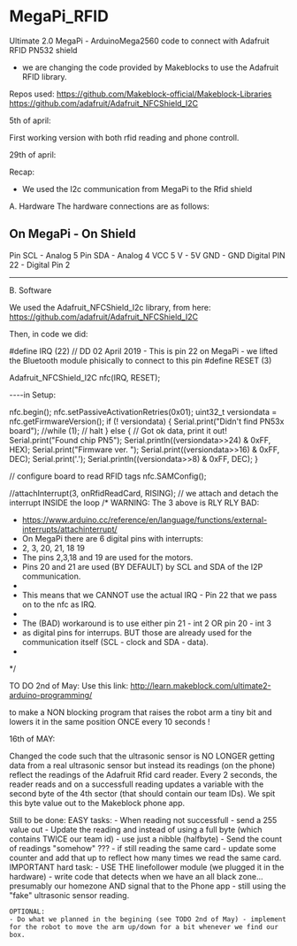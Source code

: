 # MegaPi_RFID
Ultimate 2.0 MegaPi - ArduinoMega2560 code to connect with Adafruit RFID PN532 shield


- we are changing the code provided by Makeblocks to use the Adafruit RFID library.


Repos used: 
https://github.com/Makeblock-official/Makeblock-Libraries 
https://github.com/adafruit/Adafruit_NFCShield_I2C


5th of april:

First working version with both rfid reading and phone controll.


29th of april:

Recap:

- We used the I2c communication from MegaPi to the Rfid shield

A. Hardware
The hardware connections are as follows:

On MegaPi                       - On Shield
-------------------------------------------
Pin SCL				- Analog 5
Pin SDA				- Analog 4
VCC 5 V				- 5V
GND				- GND
Digital PIN 22			- Digital Pin 2

---------------------------------------------------


B. Software

We used the Adafruit_NFCShield_I2c library, from here:
	https://github.com/adafruit/Adafruit_NFCShield_I2C 


Then, in code we did:

#define IRQ   (22) // DD 02 April 2019 - This is pin 22 on MegaPi - we lifted the Bluetooth module phisically to connect to this pin 
#define RESET (3)


Adafruit_NFCShield_I2C nfc(IRQ, RESET);

----in Setup:


  nfc.begin();
  nfc.setPassiveActivationRetries(0x01);
  uint32_t versiondata = nfc.getFirmwareVersion();
  if (! versiondata) {
    Serial.print("Didn't find PN53x board");
    //while (1); // halt
  }
  else
  {
  // Got ok data, print it out!
    Serial.print("Found chip PN5"); Serial.println((versiondata>>24) & 0xFF, HEX); 
    Serial.print("Firmware ver. "); Serial.print((versiondata>>16) & 0xFF, DEC); 
    Serial.print('.'); Serial.println((versiondata>>8) & 0xFF, DEC);
  }
    
  // configure board to read RFID tags
  nfc.SAMConfig();

  //attachInterrupt(3, onRfidReadCard, RISING); // we attach and detach the interrupt INSIDE the loop
  /* 
	WARNING:
	The 3 above is RLY RLY BAD:
   *  https://www.arduino.cc/reference/en/language/functions/external-interrupts/attachinterrupt/
   *  On MegaPi there are 6 digital pins with interrupts:
   *  2, 3, 20, 21, 18 19
   *  The pins 2,3,18 and 19 are used for the motors.
   *  Pins 20 and 21 are used (BY DEFAULT) by SCL and SDA of the I2P communication.
   *  
   *  This means that we CANNOT use the actual IRQ - Pin 22 that we pass on to the nfc as IRQ.
   *  
   *  The (BAD) workaround is to use either pin 21 - int 2 OR pin 20 - int 3
   *  as digital pins for interrups. BUT those are already used for the communication itself (SCL - clock and SDA - data).
   *  
  */


TO DO 2nd of May:
Use this link: 
http://learn.makeblock.com/ultimate2-arduino-programming/ 

to make a NON blocking program that raises the robot arm a tiny bit and lowers it in the same position ONCE every 10 seconds !


16th of MAY:

Changed the code such that the ultrasonic sensor is NO LONGER getting data from a real ultrasonic sensor but instead its readings (on the phone) 
reflect the readings of the Adafruit Rfid card reader.
Every 2 seconds, the reader reads and on a successfull reading updates a variable with the second byte of the 4th sector 
(that should contain our team IDs). We spit this byte value out to the Makeblock phone app.

Still to be done: 
	EASY tasks:
	- When reading not successfull - send a 255 value out
	- Update the reading and instead of using a full byte (which contains TWICE our team id) - use just a nibble (halfbyte)
	- Send the count of readings "somehow" ??? - if still reading the same card - update some counter and add that up to reflect how many times we read the same card.
	IMPORTANT hard task:
	- USE THE linefollower module (we plugged it in the hardware) - write code that detects when we have an all black zone... 
	presumably our homezone AND signal that to the Phone app - still using the "fake" ultrasonic sensor reading.

	OPTIONAL:	
	- Do what we planned in the begining (see TODO 2nd of May) - implement for the robot to move the arm up/down for a bit whenever we find our box.
